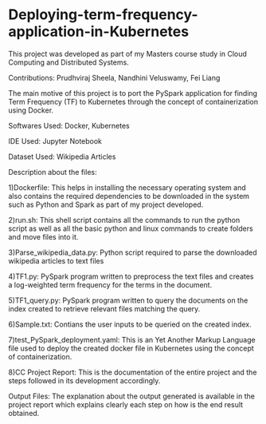 # Deploying-term-frequency-application-in-Kubernetes

This project was developed as part of my Masters course study in Cloud Computing and Distributed Systems.

Contributions: Prudhviraj Sheela, Nandhini Veluswamy, Fei Liang 

The main motive of this project is to port the PySpark application for finding Term Frequency (TF) to Kubernetes through the concept of containerization using Docker.

Softwares Used: Docker, Kubernetes

IDE Used: Jupyter Notebook

Dataset Used: Wikipedia Articles

Description about the files:

1)Dockerfile: This helps in installing the necessary operating system and also contains the required dependencies to be downloaded in the system such as Python and Spark as part of my project developed.

2)run.sh: This shell script contains all the commands to run the python script as well as all the basic python and linux commands to create folders and move files into it.

3)Parse_wikipedia_data.py: Python script required to parse the downloaded wikipedia articles to text files

4)TF1.py: PySpark program written to preprocess the text files and creates a log-weighted term frequency for the terms in the document.

5)TF1_query.py: PySpark program written to query the documents on the index created to retrieve relevant files matching the query.

6)Sample.txt: Contians the user inputs to be queried on the created index.

7)test_PySpark_deployment.yaml: This is an Yet Another Markup Language file used to deploy the created docker file in Kubernetes using the concept of containerization.

8)CC Project Report: This is the documentation of the entire project and the steps followed in its development accordingly.

Output Files: The explanation about the output generated is available in the project report which explains clearly each step on how is the end result obtained.
